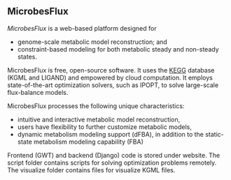 MicrobesFlux 
-----------------

*MicrobesFlux* is a web-based platform designed for

 * genome-scale metabolic model reconstruction; and
 * constraint-based modeling for both metabolic steady and non-steady states.

MicrobesFlux is free, open-source software. It uses the [KEGG](http://www.genome.jp/kegg/) database (KGML and LIGAND) and empowered by cloud computation. It employs state-of-the-art optimization solvers, such as IPOPT, to solve large-scale flux-balance models.

MicrobesFlux processes the following unique characteristics:

 * intuitive and interactive metabolic model reconstruction,
 * users have flexibility to further customize metabolic models,
 * dynamic metabolism modeling support (dFBA), in addition to the static-state metabolism modeling capability (FBA)

Frontend (GWT) and backend (Django) code is stored under website.
The script folder contains scripts for solving optimization problems remotely.
The visualize folder contains files for visualize KGML files.

